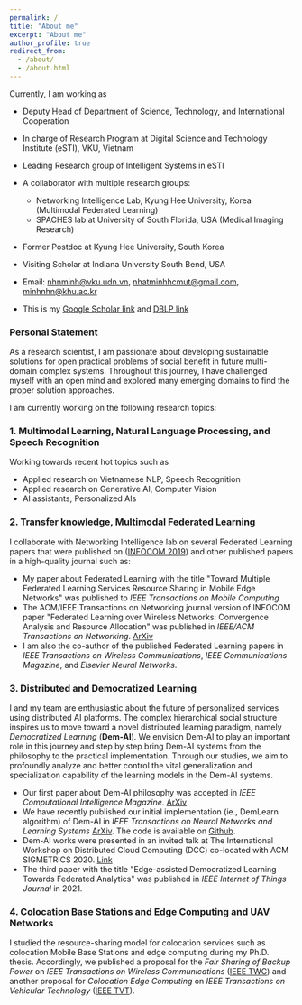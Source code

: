 ```yaml
---
permalink: /
title: "About me"
excerpt: "About me"
author_profile: true
redirect_from: 
  - /about/
  - /about.html
---
```


Currently, I am working as 
- Deputy Head of Department of Science, Technology, and International Cooperation
- In charge of Research Program at Digital Science and Technology Institute (eSTI), VKU, Vietnam
- Leading Research group of Intelligent Systems in eSTI
- A collaborator with multiple research groups:
  - Networking Intelligence Lab, Kyung Hee University, Korea (Multimodal Federated Learning) 
  - SPACHES lab at University of South Florida, USA (Medical Imaging Research)

- Former Postdoc at Kyung Hee University, South Korea
- Visiting Scholar at Indiana University South Bend, USA

- Email: nhnminh@vku.udn.vn, nhatminhhcmut@gmail.com, minhnhn@khu.ac.kr

- This is my [Google Scholar link](https://scholar.google.com/citations?user=tnoge7wAAAAJ) and [DBLP link](https://dblp.org/pid/177/2939)

### Personal Statement
As a research scientist, I am passionate about developing sustainable solutions for open practical problems of social benefit in future multi-domain complex systems. Throughout this journey, I have challenged myself with an open mind and explored many emerging domains to find the proper solution approaches.

I am currently working on the following research topics:
### 1. Multimodal Learning, Natural Language Processing, and Speech Recognition
Working towards recent hot topics such as 
- Applied research on Vietnamese NLP, Speech Recognition
- Applied research on Generative AI, Computer Vision
- AI assistants, Personalized AIs

### 2. Transfer knowledge, Multimodal Federated Learning
I collaborate with Networking Intelligence lab on several Federated Learning papers that were published on ([INFOCOM 2019](https://ieeexplore.ieee.org/abstract/document/8737464/)) and other published papers in a high-quality journal such as:
  * My paper about Federated Learning with the title "Toward Multiple Federated Learning Services Resource Sharing in Mobile Edge Networks" was published to *IEEE Transactions on Mobile Computing*
  * The ACM/IEEE Transactions on Networking journal version of INFOCOM paper "Federated Learning over Wireless Networks: Convergence Analysis and Resource Allocation" was published in *IEEE/ACM Transactions on Networking*. [ArXiv](https://arxiv.org/abs/1910.13067)
  * I am also the co-author of the published Federated Learning papers in *IEEE Transactions on Wireless Communications*, *IEEE Communications Magazine*, and *Elsevier Neural Networks*.

### 3. Distributed and Democratized Learning
I and my team are enthusiastic about the future of personalized services using distributed AI platforms. The complex hierarchical social structure inspires us to move toward a novel distributed learning paradigm, namely *Democratized Learning* (**Dem-AI**). We envision Dem-AI to play an important role in this journey and step by step bring Dem-AI systems from the philosophy to the practical implementation. Through our studies, we aim to profoundly analyze and better control the vital generalization and specialization capability of the learning models in the Dem-AI systems.
  * Our first paper about Dem-AI philosophy was accepted in *IEEE Computational Intelligence Magazine*. [ArXiv](https://arxiv.org/abs/2003.09301)
  * We have recently published our initial implementation (ie., DemLearn algorithm) of Dem-AI in *IEEE Transactions on Neural Networks and Learning Systems* [ArXiv](https://arxiv.org/abs/2007.03278). The code is available on [Github](https://github.com/nhatminh/Dem-AI).
  * Dem-AI works were presented in an invited talk at The International Workshop on Distributed Cloud Computing (DCC) co-located with ACM SIGMETRICS 2020. [Link](http://dcc2020.ec.tuwien.ac.at/#meet-team)
  * The third paper with the title "Edge-assisted Democratized Learning Towards Federated Analytics" was published in *IEEE Internet of Things Journal* in 2021.
  
### 4. Colocation Base Stations and Edge Computing and UAV Networks
I studied the resource-sharing model for colocation services such as colocation Mobile Base Stations and edge computing during my Ph.D. thesis. Accordingly, we published a proposal for the *Fair Sharing of Backup Power* on *IEEE Transactions on Wireless Communications* ([IEEE TWC](https://ieeexplore.ieee.org/abstract/document/9050517)) and another proposal for *Colocation Edge Computing*  on *IEEE Transactions on Vehicular Technology* ([IEEE TVT](https://ieeexplore.ieee.org/abstract/document/8247284)).
